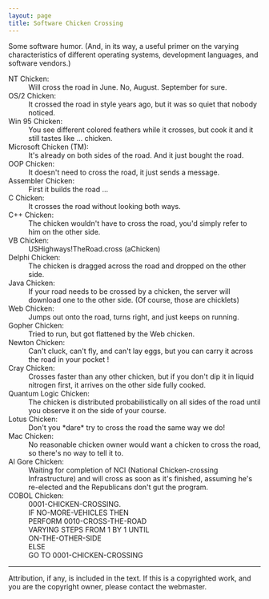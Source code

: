 ```yaml
---
layout: page
title: Software Chicken Crossing
---
```


Some software humor. (And, in its way, a useful primer on the varying characteristics 
of different operating systems, development languages, and software vendors.)
<dl>
<dt> NT Chicken:</dt>
<dd> 
  Will cross the road in June. No, August. September for sure.
</dd>
<dt> OS/2 Chicken:</dt>
<dd> 
  It crossed the road in style years ago, but it was so quiet that nobody 
    noticed.
</dd>
<dt>Win 95 Chicken:</dt>
<dd> 
  You see different colored feathers while it crosses, but cook it and it 
    still tastes like ... chicken.
</dd>
<dt>Microsoft Chicken (TM):</dt>
<dd> 
  It's already on both sides of the road. And it just bought the road.
</dd>
<dt>OOP Chicken:</dt>
<dd> 
  It doesn't need to cross the road, it just sends a message.
</dd>
<dt>Assembler Chicken:</dt>
<dd> 
  First it builds the road ...
</dd>
<dt>C Chicken:</dt>
<dd> 
  It crosses the road without looking both ways.
</dd>
<dt>C++ Chicken:</dt>
<dd> 
  The chicken wouldn't have to cross the road, you'd simply refer to him 
    on the other side.
</dd>
<dt>VB Chicken:</dt>
<dd> 
  USHighways!TheRoad.cross (aChicken)
</dd>
<dt>Delphi Chicken:</dt>
<dd> 
  The chicken is dragged across the road and dropped on the other side.
</dd>
<dt>Java Chicken:</dt>
<dd> 
  If your road needs to be crossed by a chicken, the server will download 
    one to the other side. (Of course, those are chicklets)
</dd>
<dt>Web Chicken:</dt>
<dd> 
  Jumps out onto the road, turns right, and just keeps on running.
</dd>
<dt>Gopher Chicken:</dt>
<dd> 
  Tried to run, but got flattened by the Web chicken.
</dd>
<dt>Newton Chicken:</dt>
<dd> 
  Can't cluck, can't fly, and can't lay eggs, but you can carry it across 
    the road in your pocket !
</dd>
<dt>Cray Chicken:</dt>
<dd> 
  Crosses faster than any other chicken, but if you don't dip it in liquid 
    nitrogen first, it arrives on the other side fully cooked.
</dd>
<dt>Quantum Logic Chicken:</dt>
<dd> 
  The chicken is distributed probabilistically on all sides of the road until 
    you observe it on the side of your course.
</dd>
<dt>Lotus Chicken:</dt>
<dd> 
  Don't you *dare* try to cross the road the same way we do!
</dd>
<dt>Mac Chicken:</dt>
<dd> 
  No reasonable chicken owner would want a chicken to cross the road, so 
    there's no way to tell it to.
</dd>
<dt>Al Gore Chicken:</dt>
<dd> 
  Waiting for completion of NCI (National Chicken-crossing Infrastructure) 
    and will cross as soon as it's finished, assuming he's re-elected and the 
    Republicans don't gut the program.
</dd>
<dt>COBOL Chicken:</dt>
<dd> 
  0001-CHICKEN-CROSSING.<br>
    IF NO-MORE-VEHICLES THEN<br>
    PERFORM 0010-CROSS-THE-ROAD<br>
    VARYING STEPS FROM 1 BY 1 UNTIL<br>
    ON-THE-OTHER-SIDE<br>
    ELSE<br>
    GO TO 0001-CHICKEN-CROSSING
</dl>
 
<hr noshade width="100%" size="1">
<span class="footer"> Attribution, if any, is included in the text. If this is 
a copyrighted work, and you are the copyright owner, please contact the webmaster.</span> 


